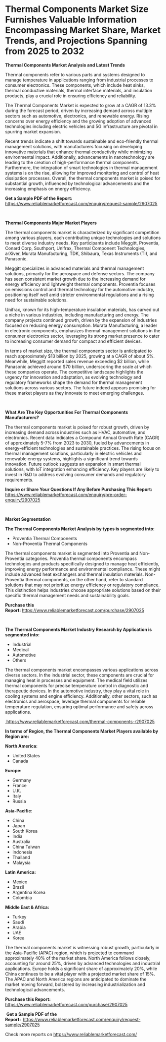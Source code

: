 <p><h1>Thermal Components Market Size Furnishes Valuable Information Encompassing Market Share, Market Trends, and Projections Spanning from 2025 to 2032</h1></p><p><strong>Thermal Components Market Analysis and Latest Trends</strong></p>
<p><p>Thermal components refer to various parts and systems designed to manage temperature in applications ranging from industrial processes to consumer electronics. These components, which include heat sinks, thermal conductive materials, thermal interface materials, and insulation products, play a crucial role in ensuring efficiency and reliability.</p><p>The Thermal Components Market is expected to grow at a CAGR of 13.3% during the forecast period, driven by increasing demand across multiple sectors such as automotive, electronics, and renewable energy. Rising concerns over energy efficiency and the growing adoption of advanced technologies including electric vehicles and 5G infrastructure are pivotal in spurring market expansion. </p><p>Recent trends indicate a shift towards sustainable and eco-friendly thermal management solutions, with manufacturers focusing on developing innovative materials that enhance thermal conductivity while minimizing environmental impact. Additionally, advancements in nanotechnology are leading to the creation of high-performance thermal components. Furthermore, the integration of smart technologies in thermal management systems is on the rise, allowing for improved monitoring and control of heat dissipation processes. Overall, the thermal components market is poised for substantial growth, influenced by technological advancements and the increasing emphasis on energy efficiency.</p></p>
<p><strong>Get a Sample PDF of the Report:&nbsp;</strong> <a href="https://www.reliablemarketforecast.com/enquiry/request-sample/2907025?utm_campaign=3225&utm_medium=2&utm_source=Github&utm_content=ia&utm_term=12032025&utm_id=thermal-components">https://www.reliablemarketforecast.com/enquiry/request-sample/2907025</a></p>
<p>&nbsp;</p>
<p><strong>Thermal Components Major Market Players</strong></p>
<p><p>The thermal components market is characterized by significant competition among various players, each contributing unique technologies and solutions to meet diverse industry needs. Key participants include Meggitt, Proventia, Conard Corp, Southport, Unifrax, Thermal Component Technologies, arXiver, Murata Manufacturing, TDK, Shibaura, Texas Instruments (TI), and Panasonic.</p><p>Meggitt specializes in advanced materials and thermal management solutions, primarily for the aerospace and defense sectors. The company has seen consistent market growth due to the increasing demand for energy efficiency and lightweight thermal components. Proventia focuses on emissions control and thermal technology for the automotive industry, positioning itself well amid stricter environmental regulations and a rising need for sustainable solutions.</p><p>Unifrax, known for its high-temperature insulation materials, has carved out a niche in various industries, including manufacturing and energy. The company projects continued growth, driven by the expansion of industries focused on reducing energy consumption. Murata Manufacturing, a leader in electronic components, emphasizes thermal management solutions in the consumer electronics sector, leveraging its strong market presence to cater to increasing consumer demand for compact and efficient devices.</p><p>In terms of market size, the thermal components sector is anticipated to reach approximately $13 billion by 2025, growing at a CAGR of about 5%. Meanwhile, Meggitt reported sales revenue exceeding $2 billion, while Panasonic achieved around $70 billion, underscoring the scale at which these companies operate. The competitive landscape highlights the urgency for innovation and adaptation, as evolving technology and regulatory frameworks shape the demand for thermal management solutions across various sectors. The future indeed appears promising for these market players as they innovate to meet emerging challenges.</p></p>
<p>&nbsp;</p>
<p><strong>What Are The Key Opportunities For Thermal Components Manufacturers?</strong></p>
<p><p>The thermal components market is poised for robust growth, driven by increasing demand across industries such as HVAC, automotive, and electronics. Recent data indicates a Compound Annual Growth Rate (CAGR) of approximately 5-7% from 2023 to 2030, fueled by advancements in energy-efficient technologies and sustainable practices. The rising focus on thermal management solutions, particularly in electric vehicles and renewable energy systems, highlights a significant trend towards innovation. Future outlook suggests an expansion in smart thermal solutions, with IoT integration enhancing efficiency. Key players are likely to invest in R&D to address evolving consumer demands and regulatory requirements.</p></p>
<p><strong>Inquire or Share Your Questions If Any Before Purchasing This Report:</strong> <a href="https://www.reliablemarketforecast.com/enquiry/pre-order-enquiry/2907025?utm_campaign=3225&utm_medium=2&utm_source=Github&utm_content=ia&utm_term=12032025&utm_id=thermal-components">https://www.reliablemarketforecast.com/enquiry/pre-order-enquiry/2907025</a></p>
<p>&nbsp;</p>
<p><strong>Market Segmentation</strong></p>
<p><strong>The Thermal Components Market Analysis by types is segmented into:</strong></p>
<p><ul><li>Proventia Thermal Components</li><li>Non-Proventia Thermal Components</li></ul></p>
<p><p>The thermal components market is segmented into Proventia and Non-Proventia categories. Proventia thermal components encompass technologies and products specifically designed to manage heat efficiently, improving energy performance and environmental compliance. These might include advanced heat exchangers and thermal insulation materials. Non-Proventia thermal components, on the other hand, refer to standard solutions that may not prioritize energy efficiency or regulatory compliance. This distinction helps industries choose appropriate solutions based on their specific thermal management needs and sustainability goals.</p></p>
<p><strong>Purchase this Report:&nbsp;</strong><a href="https://www.reliablemarketforecast.com/purchase/2907025?utm_campaign=3225&utm_medium=2&utm_source=Github&utm_content=ia&utm_term=12032025&utm_id=thermal-components">https://www.reliablemarketforecast.com/purchase/2907025</a></p>
<p>&nbsp;</p>
<p><strong>The Thermal Components Market Industry Research by Application is segmented into:</strong></p>
<p><ul><li>Industrial</li><li>Medical</li><li>Automotive</li><li>Others</li></ul></p>
<p><p>The thermal components market encompasses various applications across diverse sectors. In the industrial sector, these components are crucial for managing heat in processes and equipment. The medical field utilizes thermal components for precise temperature control in diagnostic and therapeutic devices. In the automotive industry, they play a vital role in cooling systems and engine efficiency. Additionally, other sectors, such as electronics and aerospace, leverage thermal components for reliable temperature regulation, ensuring optimal performance and safety across applications.</p></p>
<p><a href="https://www.reliablemarketforecast.com/thermal-components-r2907025?utm_campaign=3225&utm_medium=2&utm_source=Github&utm_content=ia&utm_term=12032025&utm_id=thermal-components">&nbsp;https://www.reliablemarketforecast.com/thermal-components-r2907025</a></p>
<p><strong>In terms of Region, the Thermal Components Market Players available by Region are:</strong></p>
<p>
    <p> <strong> North America: </strong>
        <ul>
            <li>United States</li>
            <li>Canada</li>
        </ul>
        </p> 
    <p> <strong> Europe: </strong>
        <ul>
            <li>Germany</li>
            <li>France</li>
            <li>U.K.</li>
            <li>Italy</li>
            <li>Russia</li>
        </ul>
        </p> 
    <p> <strong> Asia-Pacific: </strong>
        <ul>
            <li>China</li>
            <li>Japan</li>
            <li>South Korea</li>
            <li>India</li>
            <li>Australia</li>
            <li>China Taiwan</li>
            <li>Indonesia</li>
            <li>Thailand</li>
            <li>Malaysia</li>
        </ul>
        </p> 
    <p> <strong> Latin America: </strong>
        <ul>
            <li>Mexico</li>
            <li>Brazil</li>
            <li>Argentina Korea</li>
            <li>Colombia</li>
        </ul>
        </p> 
    <p> <strong> Middle East & Africa: </strong>
        <ul>
            <li>Turkey</li>
            <li>Saudi</li>
            <li>Arabia</li>
            <li>UAE</li>
            <li>Korea</li>
        </ul>
    </p>
    </p>
<p><p>The thermal components market is witnessing robust growth, particularly in the Asia-Pacific (APAC) region, which is projected to command approximately 40% of the market share. North America follows closely, accounting for around 25%, driven by advanced technologies and industrial applications. Europe holds a significant share of approximately 20%, while China continues to be a vital player with a projected market share of 15%. The APAC and North America regions are anticipated to dominate the market moving forward, bolstered by increasing industrialization and technological advancements.</p></p>
<p><strong>Purchase this Report: </strong><a href="https://www.reliablemarketforecast.com/purchase/2907025?utm_campaign=3225&utm_medium=2&utm_source=Github&utm_content=ia&utm_term=12032025&utm_id=thermal-components">https://www.reliablemarketforecast.com/purchase/2907025</a></p>
<p>&nbsp;<strong>Get a Sample PDF of the Report:&nbsp;&nbsp;</strong><a href="https://www.reliablemarketforecast.com/enquiry/request-sample/2907025?utm_campaign=3225&utm_medium=2&utm_source=Github&utm_content=ia&utm_term=12032025&utm_id=thermal-components">https://www.reliablemarketforecast.com/enquiry/request-sample/2907025</a></p>
<p><strong></strong></p>
<p>Check more reports on <a href="https://www.reliablemarketforecast.com/?utm_campaign=3225&utm_medium=2&utm_source=Github&utm_content=ia&utm_term=12032025&utm_id=thermal-components">https://www.reliablemarketforecast.com/</a></p>